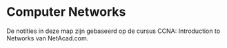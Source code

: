 # Computer Networks

De notities in deze map zijn gebaseerd op de cursus CCNA: Introduction to Networks van NetAcad.com.